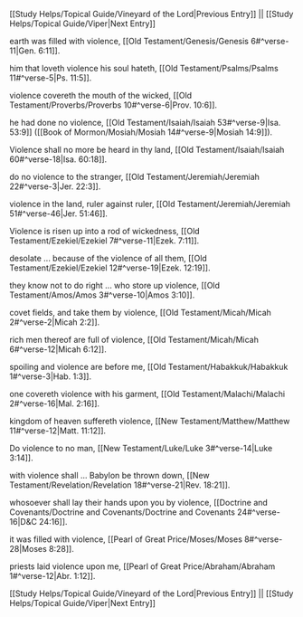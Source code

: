 [[Study Helps/Topical Guide/Vineyard of the Lord|Previous Entry]]  ||  [[Study Helps/Topical Guide/Viper|Next Entry]]

 earth was filled with violence, [[Old Testament/Genesis/Genesis 6#^verse-11|Gen. 6:11]].

 him that loveth violence his soul hateth, [[Old Testament/Psalms/Psalms 11#^verse-5|Ps. 11:5]].

 violence covereth the mouth of the wicked, [[Old Testament/Proverbs/Proverbs 10#^verse-6|Prov. 10:6]].

 he had done no violence, [[Old Testament/Isaiah/Isaiah 53#^verse-9|Isa. 53:9]] ([[Book of Mormon/Mosiah/Mosiah 14#^verse-9|Mosiah 14:9]]).

 Violence shall no more be heard in thy land, [[Old Testament/Isaiah/Isaiah 60#^verse-18|Isa. 60:18]].

 do no violence to the stranger, [[Old Testament/Jeremiah/Jeremiah 22#^verse-3|Jer. 22:3]].

 violence in the land, ruler against ruler, [[Old Testament/Jeremiah/Jeremiah 51#^verse-46|Jer. 51:46]].

 Violence is risen up into a rod of wickedness, [[Old Testament/Ezekiel/Ezekiel 7#^verse-11|Ezek. 7:11]].

 desolate ... because of the violence of all them, [[Old Testament/Ezekiel/Ezekiel 12#^verse-19|Ezek. 12:19]].

 they know not to do right ... who store up violence, [[Old Testament/Amos/Amos 3#^verse-10|Amos 3:10]].

 covet fields, and take them by violence, [[Old Testament/Micah/Micah 2#^verse-2|Micah 2:2]].

 rich men thereof are full of violence, [[Old Testament/Micah/Micah 6#^verse-12|Micah 6:12]].

 spoiling and violence are before me, [[Old Testament/Habakkuk/Habakkuk 1#^verse-3|Hab. 1:3]].

 one covereth violence with his garment, [[Old Testament/Malachi/Malachi 2#^verse-16|Mal. 2:16]].

 kingdom of heaven suffereth violence, [[New Testament/Matthew/Matthew 11#^verse-12|Matt. 11:12]].

 Do violence to no man, [[New Testament/Luke/Luke 3#^verse-14|Luke 3:14]].

 with violence shall ... Babylon be thrown down, [[New Testament/Revelation/Revelation 18#^verse-21|Rev. 18:21]].

 whosoever shall lay their hands upon you by violence, [[Doctrine and Covenants/Doctrine and Covenants/Doctrine and Covenants 24#^verse-16|D&C 24:16]].

 it was filled with violence, [[Pearl of Great Price/Moses/Moses 8#^verse-28|Moses 8:28]].

 priests laid violence upon me, [[Pearl of Great Price/Abraham/Abraham 1#^verse-12|Abr. 1:12]].

[[Study Helps/Topical Guide/Vineyard of the Lord|Previous Entry]]  ||  [[Study Helps/Topical Guide/Viper|Next Entry]]